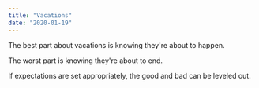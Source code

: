 ```yaml
---
title: "Vacations"
date: "2020-01-19"
---
```


The best part about vacations is knowing
they're about to happen.

The worst part is knowing they're
about to end.

If expectations are set appropriately, the
good and bad can be leveled out.


